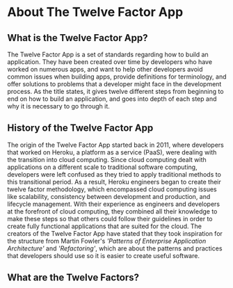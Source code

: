 # About The Twelve Factor App
## What is the Twelve Factor App?

The Twelve Factor App is a set of standards regarding how to build an application. They have been created over time by developers who have worked on numerous apps, and want to help other developers avoid common issues when building apps, provide definitions for terminology, and offer solutions to problems that a developer might face in the development process. As the title states, it gives twelve different steps from beginning to end on how to build an application, and goes into depth of each step and why it is necessary to go through it. 

## History of the Twelve Factor App

The origin of the Twelve Factor App started back in 2011, where developers that worked on Heroku, a platform as a service (PaaS), were dealing with the transition into cloud computing. Since cloud computing dealt with applications on a different scale to traditional software computing, developers were left confused as they tried to apply traditional methods to this transitional period. As a result, Heroku engineers began to create their twelve factor methodology, which encompassed cloud computing issues like scalability, consistency between development and production, and lifecycle management. With their experience as engineers and developers at the forefront of cloud computing, they combined all their knowledge to make these steps so that others could follow their guidelines in order to create fully functional applications that are suited for the cloud. The creators of the Twelve Factor App have stated that they took inspiration for the structure from Martin Fowler's *'Patterns of Enterprise Application Architecture'* and *'Refactoring'*, which are about the patterns and practices that developers should use so it is easier to create useful software. 

## What are the Twelve Factors?

